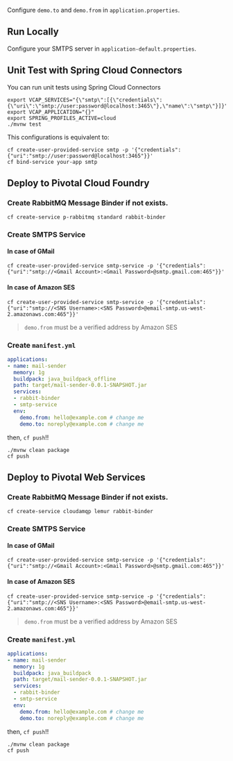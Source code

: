 Configure `demo.to` and `demo.from` in `application.properties`.

## Run Locally

Configure your SMTPS server in `application-default.properties`.

## Unit Test with Spring Cloud Connectors

You can run unit tests using Spring Cloud Connectors

```
export VCAP_SERVICES="{\"smtp\":[{\"credentials\":{\"uri\":\"smtp://user:password@localhost:3465\"},\"name\":\"smtp\"}]}"
export VCAP_APPLICATION="{}"
export SPRING_PROFILES_ACTIVE=cloud
./mvnw test
```

This configurations is equivalent to:

```
cf create-user-provided-service smtp -p '{"credentials":{"uri":"smtp://user:password@localhost:3465"}}'
cf bind-service your-app smtp
```

## Deploy to Pivotal Cloud Foundry

### Create RabbitMQ Message Binder if not exists.

```
cf create-service p-rabbitmq standard rabbit-binder
```

### Create SMTPS Service

#### In case of GMail

```
cf create-user-provided-service smtp-service -p '{"credentials":{"uri":"smtp://<Gmail Account>:<Gmail Password>@smtp.gmail.com:465"}}'
```

#### In case of Amazon SES

```
cf create-user-provided-service smtp-service -p '{"credentials":{"uri":"smtp://<SNS Username>:<SNS Password>@email-smtp.us-west-2.amazonaws.com:465"}}'
```

> `demo.from` must be a verified address by Amazon SES


### Create `manifest.yml`

``` yml
applications:
- name: mail-sender
  memory: 1g
  buildpack: java_buildpack_offline
  path: target/mail-sender-0.0.1-SNAPSHOT.jar
  services:
  - rabbit-binder
  - smtp-service
  env:
    demo.from: hello@example.com # change me
    demo.to: noreply@example.com # change me
```

then, `cf push`!!

```
./mvnw clean package
cf push
```


## Deploy to Pivotal Web Services

### Create RabbitMQ Message Binder if not exists.

```
cf create-service cloudamqp lemur rabbit-binder
```

### Create SMTPS Service

#### In case of GMail

```
cf create-user-provided-service smtp-service -p '{"credentials":{"uri":"smtp://<Gmail Account>:<Gmail Password>@smtp.gmail.com:465"}}'
```

#### In case of Amazon SES

```
cf create-user-provided-service smtp-service -p '{"credentials":{"uri":"smtp://<SNS Username>:<SNS Password>@email-smtp.us-west-2.amazonaws.com:465"}}'
```

> `demo.from` must be a verified address by Amazon SES

### Create `manifest.yml`

``` yml
applications:
- name: mail-sender
  memory: 1g
  buildpack: java_buildpack
  path: target/mail-sender-0.0.1-SNAPSHOT.jar
  services:
  - rabbit-binder
  - smtp-service
  env:
    demo.from: hello@example.com # change me
    demo.to: noreply@example.com # change me
```

then, `cf push`!!

```
./mvnw clean package
cf push
```